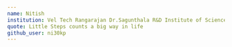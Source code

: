 ```yaml
---
name: Nitish
institution: Vel Tech Rangarajan Dr.Sagunthala R&D Institute of Science and Technology, chennai
quote: Little Steps counts a big way in life
github_user: ni30kp
---
```

